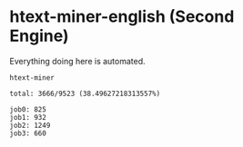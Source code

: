 # htext-miner-english (Second Engine)

Everything doing here is automated.

```
htext-miner

total: 3666/9523 (38.49627218313557%)

job0: 825
job1: 932
job2: 1249
job3: 660
```